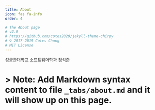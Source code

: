 ```yaml
---
title: About
icon: fas fa-info
order: 4

# The About page
# v2.0
# https://github.com/cotes2020/jekyll-theme-chirpy
# © 2017-2019 Cotes Chung
# MIT License
---
```


성균관대학교 소프트웨어학과 정석준
# > **Note**: Add Markdown syntax content to file `_tabs/about.md` and it will show up on this page.
